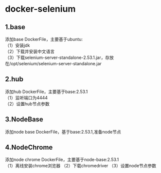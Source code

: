 # docker-selenium

## 1.base
添加base DockerFile，主要基于ubuntu:<br>
（1）安装jdk<br>
（2）下载并安装中文语言<br>
（3）下载selenium-server-standalone-2.53.1.jar，存放在/opt/selenium/selenium-server-standalone.jar<br>
## 2.hub
添加hub DockerFile，主要基于base:2.53.1<br>
（1）监听端口为4444<br>
（2）设置hub节点参数
## 3.NodeBase
添加node base DockerFile，基于base:2.53.1,准备node节点<br>
## 4.NodeChrome
添加node chrome DockerFile，主要基于node-base:2.53.1<br>
（1）离线安装chrome浏览器
（2）下载chromedriver
（3）设置node节点参数